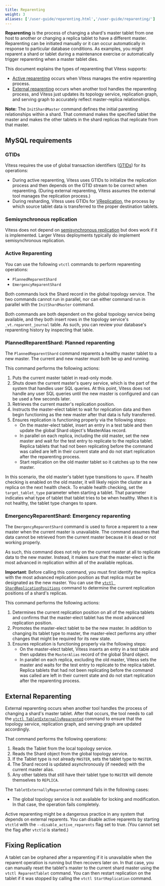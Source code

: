 ```yaml
---
title: Reparenting
weight: 3
aliases: ['/user-guide/reparenting.html','/user-guide/reparenting/']
---
```


**Reparenting** is the process of changing a shard's master tablet from one host to another or changing a replica tablet to have a different master. Reparenting can be initiated manually or it can occur automatically in response to particular database conditions. As examples, you might reparent a shard or tablet during a maintenance exercise or automatically trigger reparenting when a master tablet dies.

This document explains the types of reparenting that Vitess supports:

* [Active reparenting](../configuration-advanced/reparenting/#active-reparenting) occurs when Vitess manages the entire reparenting process.
* [External reparenting](../configuration-advanced/reparenting/#external-reparenting) occurs when another tool handles the reparenting process, and Vitess just updates its topology service, replication graph, and serving graph to accurately reflect master-replica relationships.

**Note:** The `InitShardMaster` command defines the initial parenting relationships within a shard. That command makes the specified tablet the master and makes the other tablets in the shard replicas that replicate from that master.

## MySQL requirements

### GTIDs

Vitess requires the use of global transaction identifiers ([GTIDs](https://dev.mysql.com/doc/refman/5.6/en/replication-gtids-concepts.html)) for its operations:

* During active reparenting, Vitess uses GTIDs to initialize the replication process and then depends on the GTID stream to be correct when reparenting. (During external reparenting, Vitess assumes the external tool manages the replication process.)
* During resharding, Vitess uses GTIDs for [VReplication](../../../reference/vreplication), the process by which source tablet data is transferred to the proper destination tablets.

### Semisynchronous replication

Vitess does not depend on [semisynchronous replication](https://dev.mysql.com/doc/refman/5.6/en/replication-semisync.html) but does work if it is implemented. Larger Vitess deployments typically do implement semisynchronous replication.

### Active Reparenting

You can use the following `vtctl` commands to perform reparenting operations:

* `PlannedReparentShard`
* `EmergencyReparentShard`

Both commands lock the Shard record in the global topology service. The two commands cannot run in parallel, nor can either command run in parallel with the `InitShardMaster` command.

Both commands are both dependent on the global topology service being available, and they both insert rows in the topology service's `_vt.reparent_journal` table. As such, you can review your database's reparenting history by inspecting that table.

### PlannedReparentShard: Planned reparenting

The `PlannedReparentShard` command reparents a healthy master tablet to a new master. The current and new master must both be up and running.

This command performs the following actions:

1. Puts the current master tablet in read-only mode.
2. Shuts down the current master's query service, which is the part of the system that handles user SQL queries. At this point, Vitess does not handle any user SQL queries until the new master is configured and can be used a few seconds later.
3. Retrieves the current master's replication position.
4. Instructs the master-elect tablet to wait for replication data and then begin functioning as the new master after that data is fully transferred.
5. Ensures replication is functioning properly via the following steps:
    - On the master-elect tablet, insert an entry in a test table and then update the global Shard object's MasterAlias record.
    - In parallel on each replica, including the old master, set the new master and wait for the test entry to replicate to the replica tablet. Replica tablets that had not been replicating before the command was called are left in their current state and do not start replication after the reparenting process.
    - Start replication on the old master tablet so it catches up to the new master.

In this scenario, the old master's tablet type transitions to `spare`. If health checking is enabled on the old master, it will likely rejoin the cluster as a replica on the next health check. To enable health checking, set the `target_tablet_type` parameter when starting a tablet. That parameter indicates what type of tablet that tablet tries to be when healthy. When it is not healthy, the tablet type changes to spare.

### EmergencyReparentShard: Emergency reparenting

The `EmergencyReparentShard` command is used to force a reparent to a new master when the current master is unavailable. The command assumes that data cannot be retrieved from the current master because it is dead or not working properly.

As such, this command does not rely on the current master at all to replicate data to the new master. Instead, it makes sure that the master-elect is the most advanced in replication within all of the available replicas.

**Important**: Before calling this command, you must first identify the replica with the most advanced replication position as that replica must be designated as the new master. You can use the [`vtctl ShardReplicationPositions`](../../../reference/vtctl/#shardreplicationpositions) command to determine the current replication positions of a shard's replicas.

This command performs the following actions:

1. Determines the current replication position on all of the replica tablets and confirms that the master-elect tablet has the most advanced replication position.
2. Promotes the master-elect tablet to be the new master. In addition to changing its tablet type to master, the master-elect performs any other changes that might be required for its new state.
3. Ensures replication is functioning properly via the following steps:
    - On the master-elect tablet, Vitess inserts an entry in a test table and then updates the `MasterAlias` record of the global Shard object.
    - In parallel on each replica, excluding the old master, Vitess sets the master and waits for the test entry to replicate to the replica tablet. Replica tablets that had not been replicating before the command was called are left in their current state and do not start replication after the reparenting process.

## External Reparenting

External reparenting occurs when another tool handles the process of changing a shard's master tablet. After that occurs, the tool needs to call the [`vtctl TabletExternallyReparented`](../../../reference/vtctl/#tabletexternallyreparented) command to ensure that the topology service, replication graph, and serving graph are updated accordingly.

That command performs the following operations:

1. Reads the Tablet from the local topology service.
2. Reads the Shard object from the global topology service.
3. If the Tablet type is not already `MASTER`, sets the tablet type to `MASTER`.
4. The Shard record is updated asynchronously (if needed) with the current master alias.
5. Any other tablets that still have their tablet type to `MASTER` will demote themselves to `REPLICA`.

The `TabletExternallyReparented` command fails in the following cases:

* The global topology service is not available for locking and modification. In that case, the operation fails completely.

Active reparenting might be a dangerous practice in any system that depends on external reparents. You can disable active reparents by starting `vtctld` with the `--disable_active_reparents` flag set to true. (You cannot set the flag after `vtctld` is started.)

## Fixing Replication

A tablet can be orphaned after a reparenting if it is unavailable when the reparent operation is running but then recovers later on. In that case, you can manually reset the tablet's master to the current shard master using the `vtctl ReparentTablet` command. You can then restart replication on the tablet if it was stopped by calling the `vtctl StartReplication` command.
